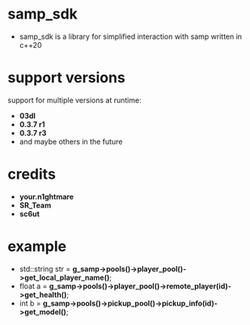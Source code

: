 # samp_sdk

- samp_sdk is a library for simplified interaction with samp written in c++20

# support versions

support for multiple versions at runtime:  
- **03dl**    
- **0.3.7 r1**    
- **0.3.7 r3**    
- and maybe others in the future    

# credits

- **your.n1ghtmare**    
- **SR_Team**    
- **sc6ut**    

# example

- std::string str = **g_samp->pools()->player_pool()->get_local_player_name()**;    
- float a = **g_samp->pools()->player_pool()->remote_player(id)->get_health()**;    
- int b = **g_samp->pools()->pickup_pool()->pickup_info(id)->get_model()**;    
